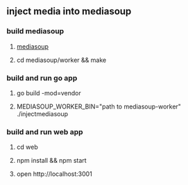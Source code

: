 ## inject media into mediasoup


### build mediasoup 

1. [mediasoup](https://github.com/versatica/mediasoup.git)

2. cd mediasoup/worker && make

### build and run go app

1. go build -mod=vendor

2. MEDIASOUP_WORKER_BIN="path to mediasoup-worker" ./injectmediasoup

### build and run web app

1. cd web

2. npm install && npm start

3. open http://localhost:3001
